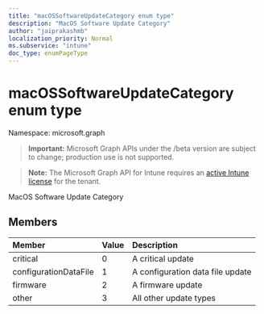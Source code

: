 ```yaml
---
title: "macOSSoftwareUpdateCategory enum type"
description: "MacOS Software Update Category"
author: "jaiprakashmb"
localization_priority: Normal
ms.subservice: "intune"
doc_type: enumPageType
---
```


# macOSSoftwareUpdateCategory enum type

Namespace: microsoft.graph
> **Important:** Microsoft Graph APIs under the /beta version are subject to change; production use is not supported.

> **Note:** The Microsoft Graph API for Intune requires an [active Intune license](https://go.microsoft.com/fwlink/?linkid=839381) for the tenant.


MacOS Software Update Category

## Members
|Member|Value|Description|
|:---|:---|:---|
|critical|0|A critical update|
|configurationDataFile|1|A configuration data file update|
|firmware|2|A firmware update|
|other|3|All other update types|
